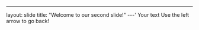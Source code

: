 ---
layout: slide
title: "Welcome to our second slide!"
---'
Your text
Use the left arrow to go back!
